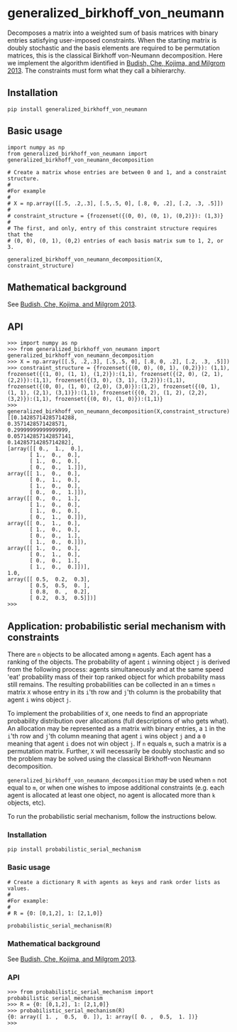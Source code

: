 # generalized_birkhoff_von_neumann


<p>Decomposes a matrix into a weighted sum of basis matrices with binary entries satisfying user-imposed constraints. When the starting matrix is doubly stochastic and the basis elements are required to be permutation matrices, this is the classical Birkhoff von-Neumann decomposition.
Here we implement the algorithm identified in <a href="http://faculty.chicagobooth.edu/eric.budish/research/Budish-Che-Kojima-Milgrom-2013-AER.pdf">Budish, Che, Kojima, and Milgrom 2013</a>. 
The constraints must form what they call a bihierarchy.</p>

<h2>Installation</h2>
        
<pre><code>pip install generalized_birkhoff_von_neumann</code></pre>
        
<h2>Basic usage</h2>
        
<pre><code>import numpy as np
from generalized_birkhoff_von_neumann import generalized_birkhoff_von_neumann_decomposition

# Create a matrix whose entries are between 0 and 1, and a constraint structure. 
#
#For example
#
# X = np.array([[.5, .2,.3], [.5,.5, 0], [.8, 0, .2], [.2, .3, .5]])
# 
# constraint_structure = {frozenset({(0, 0), (0, 1), (0,2)}): (1,3)}
#
# The first, and only, entry of this constraint structure requires that the 
# (0, 0), (0, 1), (0,2) entries of each basis matrix sum to 1, 2, or 3.

generalized_birkhoff_von_neumann_decomposition(X, constraint_structure)
</code></pre>
        
<h2>Mathematical background</h2>
       
<p>See <a href="http://faculty.chicagobooth.edu/eric.budish/research/Budish-Che-Kojima-Milgrom-2013-AER.pdf">Budish, Che, Kojima, and Milgrom 2013</a>.</p>

<h2>API</h2>
        
<pre><code>>>> import numpy as np
>>> from generalized_birkhoff_von_neumann import generalized_birkhoff_von_neumann_decomposition
>>> X = np.array([[.5, .2,.3], [.5,.5, 0], [.8, 0, .2], [.2, .3, .5]])
>>> constraint_structure = {frozenset({(0, 0), (0, 1), (0,2)}): (1,1), frozenset({(1, 0), (1, 1), (1,2)}):(1,1), frozenset({(2, 0), (2, 1), (2,2)}):(1,1), frozenset({(3, 0), (3, 1), (3,2)}):(1,1), frozenset({(0, 0), (1, 0), (2,0), (3,0)}):(1,2), frozenset({(0, 1), (1, 1), (2,1), (3,1)}):(1,1), frozenset({(0, 2), (1, 2), (2,2), (3,2)}):(1,1), frozenset({(0, 0), (1, 0)}):(1,1)}
>>> generalized_birkhoff_von_neumann_decomposition(X,constraint_structure)
[[0.14285714285714288, 
0.3571428571428571, 
0.29999999999999999, 
0.057142857142857141, 
0.14285714285714282], 
[array([[ 0.,  1.,  0.],
       [ 1.,  0.,  0.],
       [ 1.,  0.,  0.],
       [ 0.,  0.,  1.]]), 
array([[ 1.,  0.,  0.],
       [ 0.,  1.,  0.],
       [ 1.,  0.,  0.],
       [ 0.,  0.,  1.]]), 
array([[ 0.,  0.,  1.],
       [ 1.,  0.,  0.],
       [ 1.,  0.,  0.],
       [ 0.,  1.,  0.]]), 
array([[ 0.,  1.,  0.],
       [ 1.,  0.,  0.],
       [ 0.,  0.,  1.],
       [ 1.,  0.,  0.]]), 
array([[ 1.,  0.,  0.],
       [ 0.,  1.,  0.],
       [ 0.,  0.,  1.],
       [ 1.,  0.,  0.]])], 
1.0, 
array([[ 0.5,  0.2,  0.3],
       [ 0.5,  0.5,  0. ],
       [ 0.8,  0. ,  0.2],
       [ 0.2,  0.3,  0.5]])]
>>> </code></pre>

<h2>Application: probabilistic serial mechanism with constraints</h2>        
        
<p>There are <code>n</code> objects to be allocated among <code>m</code> agents. Each agent has a ranking of the objects. The probability of agent <code>i</code> winning object <code>j</code> is derived from the following process: agents simultaneously and at the same speed 'eat' probability mass of their top ranked object for which probability mass still remains. The resulting probabilities can be collected in an <code>m</code> times <code>n</code> matrix <code>X</code> whose entry in its <code>i</code>'th row and <code>j</code>'th column is the probability that agent <code>i</code> wins object <code>j</code>.</p>
        
<p>To implement the probabilities of <code>X</code>, one needs to find an appropriate probability distribution over allocations (full descriptions of who gets what). An allocation may be represented as a matrix with binary entries, a <code>1</code> in the <code>i</code>'th row and <code>j</code>'th column meaning that agent <code>i</code> wins object <code>j</code> and a <code>0</code> meaning that agent <code>i</code> does not win object <code>j</code>. If <code>n</code> equals <code>m</code>, such a matrix is a permutation matrix. Further, <code>X</code> will necessarily be doubly stochastic and so the problem may be solved using the classical Birkhoff-von Neumann decomposition.</p>
  
<p><code>generalized_birkhoff_von_neumann_decomposition</code> may be used when <code>n</code> not equal to <code>m</code>, or when one wishes to impose additional constraints (e.g. each agent is allocated at least one object, no agent is allocated more than <code>k</code> objects, etc).</p>

<p>To run the probabilistic serial mechanism, follow the instructions below.</p> 
        
<h3>Installation</h3>
        
<pre><code>pip install probabilistic_serial_mechanism</code></pre>
        
<h3>Basic usage</h3>
        
<pre><code># Create a dictionary R with agents as keys and rank order lists as values.
#
#For example:
#
# R = {0: [0,1,2], 1: [2,1,0]}

probabilistic_serial_mechanism(R)</code></pre>
        
<h3>Mathematical background</h3>
       
<p>See <a href="http://faculty.chicagobooth.edu/eric.budish/research/Budish-Che-Kojima-Milgrom-2013-AER.pdf">Budish, Che, Kojima, and Milgrom 2013</a>.</p>

<h3>API</h3>
         
 <pre><code>>>> from probabilistic_serial_mechanism import probabilistic_serial_mechanism
>>> R = {0: [0,1,2], 1: [2,1,0]}
>>> probabilistic_serial_mechanism(R)
{0: array([ 1. ,  0.5,  0. ]), 1: array([ 0. ,  0.5,  1. ])}
>>> </code></pre>
